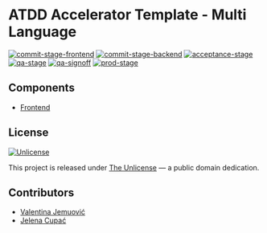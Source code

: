 # ATDD Accelerator Template - Multi Language

[![commit-stage-frontend](https://github.com/optivem/atdd-accelerator-template-multi-repo-frontend/actions/workflows/commit-stage-frontend.yml/badge.svg)](https://github.com/optivem/atdd-accelerator-template-multi-repo-frontend/actions/workflows/commit-stage-frontend.yml)
[![commit-stage-backend](https://github.com/optivem/atdd-accelerator-template-multi-repo/actions/workflows/commit-stage-backend.yml/badge.svg)](https://github.com/optivem/atdd-accelerator-template-multi-repo/actions/workflows/commit-stage-backend.yml)
[![acceptance-stage](https://github.com/optivem/atdd-accelerator-template-multi-repo/actions/workflows/acceptance-stage.yml/badge.svg)](https://github.com/optivem/atdd-accelerator-template-multi-repo/actions/workflows/acceptance-stage.yml)
[![qa-stage](https://github.com/optivem/atdd-accelerator-template-multi-repo/actions/workflows/qa-stage.yml/badge.svg)](https://github.com/optivem/atdd-accelerator-template-multi-repo/actions/workflows/qa-stage.yml)
[![qa-signoff](https://github.com/optivem/atdd-accelerator-template-multi-repo/actions/workflows/qa-signoff.yml/badge.svg)](https://github.com/optivem/atdd-accelerator-template-multi-repo/actions/workflows/qa-signoff.yml)
[![prod-stage](https://github.com/optivem/atdd-accelerator-template-multi-repo/actions/workflows/prod-stage.yml/badge.svg)](https://github.com/optivem/atdd-accelerator-template-multi-repo/actions/workflows/prod-stage.yml)

## Components

- [Frontend](https://github.com/optivem/atdd-accelerator-template-multi-repo-frontend)

## License

[![Unlicense](https://img.shields.io/badge/license-Unlicense-lightgrey.svg)](http://unlicense.org/)

This project is released under [The Unlicense](http://unlicense.org) — a public domain dedication.

## Contributors

- [Valentina Jemuović](https://github.com/valentinajemuovic)
- [Jelena Cupać](https://github.com/jcupac)
